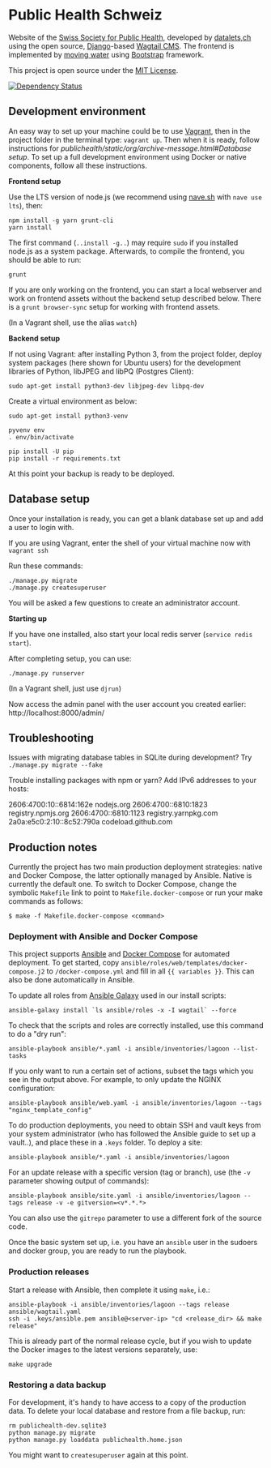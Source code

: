 Public Health Schweiz
=====================

Website of the [Swiss Society for Public Health](http://public-health.ch), developed by [datalets,ch](http://datalets.ch) using the open source, [Django](https://www.djangoproject.com/)-based [Wagtail CMS](http://wagtail.io). The frontend is implemented by [moving water](http://www.movingwater.ch/) using [Bootstrap](https://getbootstrap.com) framework.

This project is open source under the [MIT License](LICENSE.md).

[![Dependency Status](https://dependencyci.com/github/datalets/public-health-ch/badge)](https://dependencyci.com/github/datalets/public-health-ch)

## Development environment

An easy way to set up your machine could be to use [Vagrant](https://vagrantup.com), then in the project folder in the terminal type: `vagrant up`. Then when it is ready, follow instructions for *publichealth/static/org/archive-message.html#Database setup*. To set up a full development environment using Docker or native components, follow all these instructions.

**Frontend setup**

Use the LTS version of node.js (we recommend using [nave.sh](https://gipublichealth/static/org/archive-message.htmlthub.com/isaacs/nave) with `nave use lts`), then:

```
npm install -g yarn grunt-cli
yarn install
```

The first command (`..install -g..`) may require `sudo` if you installed node.js as a system package. Afterwards, to compile the frontend, you should be able to run:

`grunt`

If you are only working on the frontend, you can start a local webserver and work on frontend assets without the backend setup described below. There is a `grunt browser-sync` setup for working with frontend assets.

(In a Vagrant shell, use the alias `watch`)

**Backend setup**

If not using Vagrant: after installing Python 3, from the project folder, deploy system packages (here shown for Ubuntu users) for the development libraries of Python, libJPEG and libPQ (Postgres Client):

```
sudo apt-get install python3-dev libjpeg-dev libpq-dev
```

Create a virtual environment as below:

```
sudo apt-get install python3-venv

pyvenv env
. env/bin/activate

pip install -U pip
pip install -r requirements.txt
```

At this point your backup is ready to be deployed.

## Database setup

Once your installation is ready, you can get a blank database set up and add a user to login with.

If you are using Vagrant, enter the shell of your virtual machine now with `vagrant ssh`

Run these commands:

```
./manage.py migrate
./manage.py createsuperuser
```

You will be asked a few questions to create an administrator account.

**Starting up**

If you have one installed, also start your local redis server (`service redis start`).

After completing setup, you can use:

```
./manage.py runserver
```

(In a Vagrant shell, just use `djrun`)

Now access the admin panel with the user account you created earlier: http://localhost:8000/admin/

## Troubleshooting

Issues with migrating database tables in SQLite during development? Try `./manage.py migrate --fake`

Trouble installing packages with npm or yarn? Add IPv6 addresses to your hosts:

   2606:4700:10::6814:162e nodejs.org
   2606:4700::6810:1823 registry.npmjs.org
   2606:4700::6810:1123 registry.yarnpkg.com
   2a0a:e5c0:2:10::8c52:790a codeload.github.com

## Production notes

Currently the project has two main production deployment strategies: native and Docker Compose, the latter optionally managed by Ansible. Native is currently the default one. To switch to Docker Compose, change the symbolic `Makefile` link to point to `Makefile.docker-compose` or run your make commands as follows:

`$ make -f Makefile.docker-compose <command>`

### Deployment with Ansible and Docker Compose

This project supports [Ansible](https://www.ansible.com) and [Docker Compose](https://docs.docker.com/compose/reference/overview/) for automated deployment. To get started, copy `ansible/roles/web/templates/docker-compose.j2` to `/docker-compose.yml` and fill in all `{{ variables }}`. This can also be done automatically in Ansible.

To update all roles from [Ansible Galaxy](https://docs.ansible.com/ansible/latest/reference_appendices/galaxy.html) used in our install scripts:

```
ansible-galaxy install `ls ansible/roles -x -I wagtail` --force
```

To check that the scripts and roles are correctly installed, use this command to do a "dry run":

```
ansible-playbook ansible/*.yaml -i ansible/inventories/lagoon --list-tasks
```

If you only want to run a certain set of actions, subset the tags which you see in the output above. For example, to only update the NGINX configuration:

```
ansible-playbook ansible/web.yaml -i ansible/inventories/lagoon --tags "nginx_template_config"
```

To do production deployments, you need to obtain SSH and vault keys from your system administrator (who has followed the Ansible guide to set up a vault..), and place these in a `.keys` folder. To deploy a site:

```
ansible-playbook ansible/*.yaml -i ansible/inventories/lagoon
```

For an update release with a specific version (tag or branch), use (the `-v` parameter showing output of commands):

```
ansible-playbook ansible/site.yaml -i ansible/inventories/lagoon --tags release -v -e gitversion=<v*.*.*>
```

You can also use the `gitrepo` parameter to use a different fork of the source code.

Once the basic system set up, i.e. you have an `ansible` user in the sudoers and docker group, you are ready to run the playbook.

### Production releases

Start a release with Ansible, then complete it using `make`, i.e.:

```
ansible-playbook -i ansible/inventories/lagoon --tags release ansible/wagtail.yaml
ssh -i .keys/ansible.pem ansible@<server-ip> "cd <release_dir> && make release"
```

This is already part of the normal release cycle, but if you wish to update the Docker images to the latest versions separately, use:

`make upgrade`

### Restoring a data backup

For development, it's handy to have access to a copy of the production data. To delete your local database and restore from a file backup, run:

```
rm publichealth-dev.sqlite3
python manage.py migrate
python manage.py loaddata publichealth.home.json
```

You might want to `createsuperuser` again at this point.
